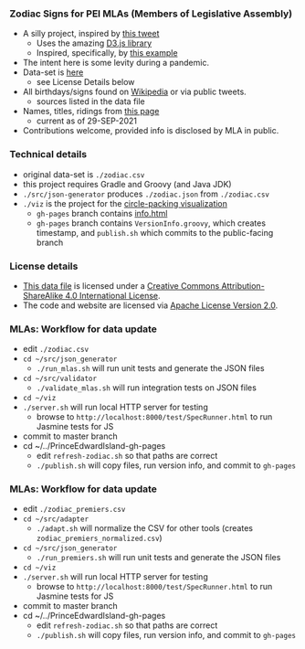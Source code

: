 ### Zodiac Signs for PEI MLAs (Members of Legislative Assembly)

- A silly project, inspired by [this tweet](https://twitter.com/perry_chel/status/1437800478897758212)
  - Uses the amazing [D3.js library](https://d3js.org)
  - Inspired, specifically, by [this example](https://gist.github.com/mbostock/4063530)
- The intent here is some levity during a pandemic.
- Data-set is [here](./zodiac.csv)
  - see License Details below
- All birthdays/signs found on [Wikipedia](https://wikipedia.org) or via public tweets.
  - sources listed in the data file
- Names, titles, ridings from [this page](https://www.assembly.pe.ca/members)
  - current as of 29-SEP-2021
- Contributions welcome, provided info is disclosed by MLA in public.

### Technical details

- original data-set is `./zodiac.csv`
- this project requires Gradle and Groovy (and Java JDK)
- `./src/json-generator` produces `./zodiac.json` from `./zodiac.csv`
- `./viz` is the project for the [circle-packing visualization](https://codetojoy.github.io/PrinceEdwardIsland/web/pei-poli-zodiac/index.html)
  - `gh-pages` branch contains [info.html](https://codetojoy.github.io/PrinceEdwardIsland/web/pei-poli-zodiac/info.html)
  - `gh-pages` branch contains `VersionInfo.groovy`, which creates timestamp, and `publish.sh` which commits to the public-facing branch

### License details

- [This data file](./zodiac.csv) is licensed under a [Creative Commons Attribution-ShareAlike 4.0 International License](http://creativecommons.org/licenses/by-sa/4.0/).
- The code and website are licensed via [Apache License Version 2.0](./LICENSE).

### MLAs: Workflow for data update

* edit `./zodiac.csv`
* `cd ~/src/json_generator`
    - `./run_mlas.sh` will run unit tests and generate the JSON files
* `cd ~/src/validator`
    - `./validate_mlas.sh` will run integration tests on JSON files
* `cd ~/viz`
* `./server.sh` will run local HTTP server for testing
    - browse to `http://localhost:8000/test/SpecRunner.html` to run Jasmine tests for JS
* commit to master branch
* cd ~/../PrinceEdwardIsland-gh-pages
    - edit `refresh-zodiac.sh` so that paths are correct
    - `./publish.sh` will copy files, run version info, and commit to `gh-pages`

### MLAs: Workflow for data update

* edit `./zodiac_premiers.csv`
* `cd ~/src/adapter`
    - `./adapt.sh` will normalize the CSV for other tools (creates `zodiac_premiers_normalized.csv`)
* `cd ~/src/json_generator`
    - `./run_premiers.sh` will run unit tests and generate the JSON files
* `cd ~/viz`
* `./server.sh` will run local HTTP server for testing
    - browse to `http://localhost:8000/test/SpecRunner.html` to run Jasmine tests for JS
* commit to master branch
* cd ~/../PrinceEdwardIsland-gh-pages
    - edit `refresh-zodiac.sh` so that paths are correct
    - `./publish.sh` will copy files, run version info, and commit to `gh-pages`
